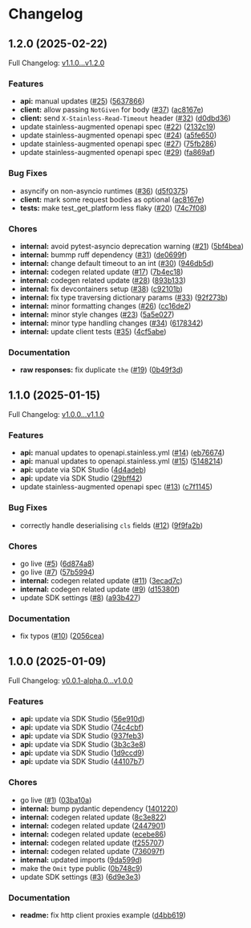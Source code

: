 # Changelog

## 1.2.0 (2025-02-22)

Full Changelog: [v1.1.0...v1.2.0](https://github.com/tractorbeamai/tractorbeam-python/compare/v1.1.0...v1.2.0)

### Features

* **api:** manual updates ([#25](https://github.com/tractorbeamai/tractorbeam-python/issues/25)) ([5637866](https://github.com/tractorbeamai/tractorbeam-python/commit/5637866da12da8ad8d9bab4c08380ed15caf74d6))
* **client:** allow passing `NotGiven` for body ([#37](https://github.com/tractorbeamai/tractorbeam-python/issues/37)) ([ac8167e](https://github.com/tractorbeamai/tractorbeam-python/commit/ac8167e7e0700d0a16eb27df2eb7324037b3355e))
* **client:** send `X-Stainless-Read-Timeout` header ([#32](https://github.com/tractorbeamai/tractorbeam-python/issues/32)) ([d0dbd36](https://github.com/tractorbeamai/tractorbeam-python/commit/d0dbd36754e78210a503e5ee70ab7b0796378e81))
* update stainless-augmented openapi spec ([#22](https://github.com/tractorbeamai/tractorbeam-python/issues/22)) ([2132c19](https://github.com/tractorbeamai/tractorbeam-python/commit/2132c190d3ffa1a62788de142d2667875b2c7898))
* update stainless-augmented openapi spec ([#24](https://github.com/tractorbeamai/tractorbeam-python/issues/24)) ([a5fe650](https://github.com/tractorbeamai/tractorbeam-python/commit/a5fe65029573ce4f329e654961b5f3c2495e57e3))
* update stainless-augmented openapi spec ([#27](https://github.com/tractorbeamai/tractorbeam-python/issues/27)) ([75fb286](https://github.com/tractorbeamai/tractorbeam-python/commit/75fb286f23ee35446622a5957cbf81891feed77b))
* update stainless-augmented openapi spec ([#29](https://github.com/tractorbeamai/tractorbeam-python/issues/29)) ([fa869af](https://github.com/tractorbeamai/tractorbeam-python/commit/fa869afc6c4649753ffbf29f8c504fc0e8582dff))


### Bug Fixes

* asyncify on non-asyncio runtimes ([#36](https://github.com/tractorbeamai/tractorbeam-python/issues/36)) ([d5f0375](https://github.com/tractorbeamai/tractorbeam-python/commit/d5f03750c4c8bff37fe727e3cebc176d12206aa8))
* **client:** mark some request bodies as optional ([ac8167e](https://github.com/tractorbeamai/tractorbeam-python/commit/ac8167e7e0700d0a16eb27df2eb7324037b3355e))
* **tests:** make test_get_platform less flaky ([#20](https://github.com/tractorbeamai/tractorbeam-python/issues/20)) ([74c7f08](https://github.com/tractorbeamai/tractorbeam-python/commit/74c7f081fd8ff54218dfb0049d2e64919ea35b7c))


### Chores

* **internal:** avoid pytest-asyncio deprecation warning ([#21](https://github.com/tractorbeamai/tractorbeam-python/issues/21)) ([5bf4bea](https://github.com/tractorbeamai/tractorbeam-python/commit/5bf4bea8ea479e5af585ed5b65d55ce64ff91682))
* **internal:** bummp ruff dependency ([#31](https://github.com/tractorbeamai/tractorbeam-python/issues/31)) ([de0699f](https://github.com/tractorbeamai/tractorbeam-python/commit/de0699f847c9d95ac9ce25fb975dc66ab93f26db))
* **internal:** change default timeout to an int ([#30](https://github.com/tractorbeamai/tractorbeam-python/issues/30)) ([946db5d](https://github.com/tractorbeamai/tractorbeam-python/commit/946db5de52d71654a398d83836ceae275d1592a3))
* **internal:** codegen related update ([#17](https://github.com/tractorbeamai/tractorbeam-python/issues/17)) ([7b4ec18](https://github.com/tractorbeamai/tractorbeam-python/commit/7b4ec187937f8285e73c42effb3e4705f4fb7ce0))
* **internal:** codegen related update ([#28](https://github.com/tractorbeamai/tractorbeam-python/issues/28)) ([893b133](https://github.com/tractorbeamai/tractorbeam-python/commit/893b1335260f96210e4e6955e058f4ca23c08bf6))
* **internal:** fix devcontainers setup ([#38](https://github.com/tractorbeamai/tractorbeam-python/issues/38)) ([c92101b](https://github.com/tractorbeamai/tractorbeam-python/commit/c92101bbd909e320744beb9e044dcd3820fb83c2))
* **internal:** fix type traversing dictionary params ([#33](https://github.com/tractorbeamai/tractorbeam-python/issues/33)) ([92f273b](https://github.com/tractorbeamai/tractorbeam-python/commit/92f273bec10e0bd595f91368f08d64400c94ef46))
* **internal:** minor formatting changes ([#26](https://github.com/tractorbeamai/tractorbeam-python/issues/26)) ([cc16de2](https://github.com/tractorbeamai/tractorbeam-python/commit/cc16de2b968155e41a1d42d51b8f2c40901104f0))
* **internal:** minor style changes ([#23](https://github.com/tractorbeamai/tractorbeam-python/issues/23)) ([5a5e027](https://github.com/tractorbeamai/tractorbeam-python/commit/5a5e0277c6a3b0b16664541e62e95d3ecbfd01ab))
* **internal:** minor type handling changes ([#34](https://github.com/tractorbeamai/tractorbeam-python/issues/34)) ([6178342](https://github.com/tractorbeamai/tractorbeam-python/commit/6178342fc9cfe4e6b4f8b3d559f9d4070105d3a5))
* **internal:** update client tests ([#35](https://github.com/tractorbeamai/tractorbeam-python/issues/35)) ([4cf5abe](https://github.com/tractorbeamai/tractorbeam-python/commit/4cf5abed4100cbf108c8c4b7c6d181a1b95152e7))


### Documentation

* **raw responses:** fix duplicate `the` ([#19](https://github.com/tractorbeamai/tractorbeam-python/issues/19)) ([0b49f3d](https://github.com/tractorbeamai/tractorbeam-python/commit/0b49f3dcaafc5a6b6a5ce2267c28e99275844fc8))

## 1.1.0 (2025-01-15)

Full Changelog: [v1.0.0...v1.1.0](https://github.com/tractorbeamai/tractorbeam-python/compare/v1.0.0...v1.1.0)

### Features

* **api:** manual updates to openapi.stainless.yml ([#14](https://github.com/tractorbeamai/tractorbeam-python/issues/14)) ([eb76674](https://github.com/tractorbeamai/tractorbeam-python/commit/eb7667427ad7964e88cdbbfe2f329676fd676501))
* **api:** manual updates to openapi.stainless.yml ([#15](https://github.com/tractorbeamai/tractorbeam-python/issues/15)) ([5148214](https://github.com/tractorbeamai/tractorbeam-python/commit/5148214af055a7a011e55ebc8a8578bc009c8559))
* **api:** update via SDK Studio ([4d4adeb](https://github.com/tractorbeamai/tractorbeam-python/commit/4d4adeb721f9592266447ac8f6721f4a9901c612))
* **api:** update via SDK Studio ([29bff42](https://github.com/tractorbeamai/tractorbeam-python/commit/29bff4214d3f378c882f2653735966079e923719))
* update stainless-augmented openapi spec ([#13](https://github.com/tractorbeamai/tractorbeam-python/issues/13)) ([c7f1145](https://github.com/tractorbeamai/tractorbeam-python/commit/c7f114563a61662cc5eb5ab19f2dff453841683f))


### Bug Fixes

* correctly handle deserialising `cls` fields ([#12](https://github.com/tractorbeamai/tractorbeam-python/issues/12)) ([9f9fa2b](https://github.com/tractorbeamai/tractorbeam-python/commit/9f9fa2bd6f49af325cc0c9d68b1bf40e0177565e))


### Chores

* go live ([#5](https://github.com/tractorbeamai/tractorbeam-python/issues/5)) ([6d874a8](https://github.com/tractorbeamai/tractorbeam-python/commit/6d874a869997e8a58f4893c88098611edcffd95e))
* go live ([#7](https://github.com/tractorbeamai/tractorbeam-python/issues/7)) ([57b5994](https://github.com/tractorbeamai/tractorbeam-python/commit/57b5994afcebf3258b63865c19dd285564da1d21))
* **internal:** codegen related update ([#11](https://github.com/tractorbeamai/tractorbeam-python/issues/11)) ([3ecad7c](https://github.com/tractorbeamai/tractorbeam-python/commit/3ecad7c263b1ec425e33598c56029b8e249b0cec))
* **internal:** codegen related update ([#9](https://github.com/tractorbeamai/tractorbeam-python/issues/9)) ([d15380f](https://github.com/tractorbeamai/tractorbeam-python/commit/d15380fbb98ffe16ac91b280678cc9a8ecc62ba7))
* update SDK settings ([#8](https://github.com/tractorbeamai/tractorbeam-python/issues/8)) ([a93b427](https://github.com/tractorbeamai/tractorbeam-python/commit/a93b427eea38961510041c33c4a5b498a3cc254e))


### Documentation

* fix typos ([#10](https://github.com/tractorbeamai/tractorbeam-python/issues/10)) ([2056cea](https://github.com/tractorbeamai/tractorbeam-python/commit/2056ceaf3e858c7481243297af234cb3c87ec95d))

## 1.0.0 (2025-01-09)

Full Changelog: [v0.0.1-alpha.0...v1.0.0](https://github.com/tractorbeamai/tractorbeam-python/compare/v0.0.1-alpha.0...v1.0.0)

### Features

* **api:** update via SDK Studio ([56e910d](https://github.com/tractorbeamai/tractorbeam-python/commit/56e910dce2a13957e6a3dac612cdf4c165172806))
* **api:** update via SDK Studio ([74c4cbf](https://github.com/tractorbeamai/tractorbeam-python/commit/74c4cbf6e72542a39a6ce88e6933dd2370cb149d))
* **api:** update via SDK Studio ([937feb3](https://github.com/tractorbeamai/tractorbeam-python/commit/937feb35527377cf7dade1e2470fa697f98b9c71))
* **api:** update via SDK Studio ([3b3c3e8](https://github.com/tractorbeamai/tractorbeam-python/commit/3b3c3e8e29dc00dbab74601fa61c481df3461e01))
* **api:** update via SDK Studio ([1d9ccd9](https://github.com/tractorbeamai/tractorbeam-python/commit/1d9ccd98dc06d453f1e2cbbce4d0e7377f229472))
* **api:** update via SDK Studio ([44107b7](https://github.com/tractorbeamai/tractorbeam-python/commit/44107b73fbade235b528daa6c0311771c23debc4))


### Chores

* go live ([#1](https://github.com/tractorbeamai/tractorbeam-python/issues/1)) ([03ba10a](https://github.com/tractorbeamai/tractorbeam-python/commit/03ba10a09a18eccb12cdd6beb8a1adc5d38f5504))
* **internal:** bump pydantic dependency ([1401220](https://github.com/tractorbeamai/tractorbeam-python/commit/1401220c89eff07db652618b3fc8e83e66016921))
* **internal:** codegen related update ([8c3e822](https://github.com/tractorbeamai/tractorbeam-python/commit/8c3e82247d96154c4a7e055cf8edb75748393f3a))
* **internal:** codegen related update ([2447901](https://github.com/tractorbeamai/tractorbeam-python/commit/244790147eb1d70924fdad9aeb011d8853049646))
* **internal:** codegen related update ([ecebe86](https://github.com/tractorbeamai/tractorbeam-python/commit/ecebe86dfabec9d0169b1b354ae0802e1dcb0ca8))
* **internal:** codegen related update ([f255707](https://github.com/tractorbeamai/tractorbeam-python/commit/f255707d0dcb507bae105402dbdceae341c06305))
* **internal:** codegen related update ([736097f](https://github.com/tractorbeamai/tractorbeam-python/commit/736097fc9df6a1a4cfbcf065268ba0be7cce04a4))
* **internal:** updated imports ([9da599d](https://github.com/tractorbeamai/tractorbeam-python/commit/9da599dbc7d425cbb28a12b4d709f61f447b7b5d))
* make the `Omit` type public ([0b748c9](https://github.com/tractorbeamai/tractorbeam-python/commit/0b748c9b4890395ff8354fe06b9661d407979840))
* update SDK settings ([#3](https://github.com/tractorbeamai/tractorbeam-python/issues/3)) ([6d9e3e3](https://github.com/tractorbeamai/tractorbeam-python/commit/6d9e3e359102eca204a661e00e01a3766450e1c1))


### Documentation

* **readme:** fix http client proxies example ([d4bb619](https://github.com/tractorbeamai/tractorbeam-python/commit/d4bb619b1cc19e1bf902cbea3627435e1b5b7edf))
